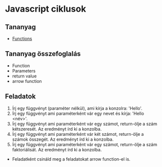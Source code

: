 # Javascript ciklusok

## Tananyag

- [Functions](https://www.youtube.com/watch?v=Rh3Dgm-4Vw8&list=PLj6t-9MtkMFklRHPJfGxGMCM_zApkMSng&index=9)

## Tananyag összefoglalás

- Function
- Parameters
- return value
- arrow function

## Feladatok

1. Írj egy függvényt (paraméter nélkül), ami kírja a konzolra: 'Hello'.
2. Írj egy függvényt ami paraméterként vár egy nevet és kírja: 'Hello <név>'.
3. Írj egy függvényt ami paraméterként vár egy számot, return-ölje a szám kétszeresét. Az eredményt írd ki a konzolba.
4. Írj egy függvényt ami paraméterként vár két számot, return-ölje a számok összegét. Az eredményt írd ki a konzolba.
5. Írj egy függvényt ami paraméterként vár egy számot, return-ölje a szám faktoriálisát. Az eredményt írd ki a konzolba.

+ Feladatként csináld meg a feladatokat arrow function-el is.
